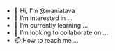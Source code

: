 - 👋 Hi, I’m @maniatava
- 👀 I’m interested in ...
- 🌱 I’m currently learning ...
- 💞️ I’m looking to collaborate on ...
- 📫 How to reach me ...

<!---
maniatava/maniatava is a ✨ special ✨ repository because its `README.md` (this file) appears on your GitHub profile.
You can click the Preview link to take a look at your changes.
--->
